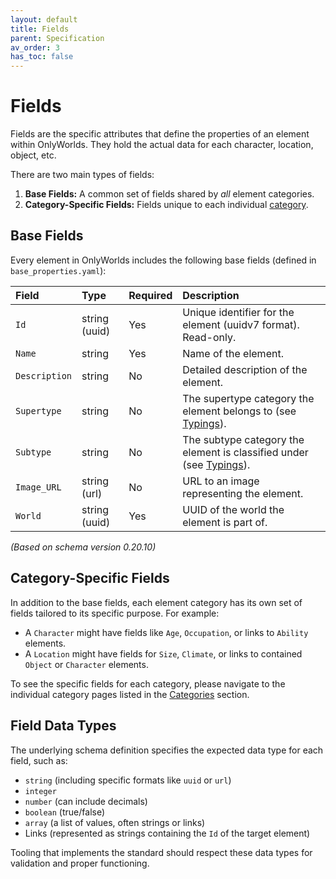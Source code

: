 ```yaml
---
layout: default
title: Fields
parent: Specification
av_order: 3
has_toc: false
---
```


# Fields

Fields are the specific attributes that define the properties of an element within OnlyWorlds. They hold the actual data for each character, location, object, etc.

There are two main types of fields:

1.  **Base Fields:** A common set of fields shared by *all* element categories.
2.  **Category-Specific Fields:** Fields unique to each individual [category](./categories.md).

## Base Fields

Every element in OnlyWorlds includes the following base fields (defined in `base_properties.yaml`):

| Field         | Type          | Required | Description                                                            |
| :------------ | :------------ | :------- | :--------------------------------------------------------------------- |
| `Id`          | string (uuid) | Yes      | Unique identifier for the element (uuidv7 format). Read-only.        |
| `Name`        | string        | Yes      | Name of the element.                                                   |
| `Description` | string        | No       | Detailed description of the element.                                   |
| `Supertype`   | string        | No       | The supertype category the element belongs to (see [Typings](./typings.md)). |
| `Subtype`     | string        | No       | The subtype category the element is classified under (see [Typings](./typings.md)). |
| `Image_URL`   | string (url)  | No       | URL to an image representing the element.                              |
| `World`       | string (uuid) | Yes      | UUID of the world the element is part of.                            |

*(Based on schema version 0.20.10)*

## Category-Specific Fields

In addition to the base fields, each element category has its own set of fields tailored to its specific purpose. For example:

*   A `Character` might have fields like `Age`, `Occupation`, or links to `Ability` elements.
*   A `Location` might have fields for `Size`, `Climate`, or links to contained `Object` or `Character` elements.

To see the specific fields for each category, please navigate to the individual category pages listed in the [Categories](./categories.md) section.

## Field Data Types

The underlying schema definition specifies the expected data type for each field, such as:

*   `string` (including specific formats like `uuid` or `url`)
*   `integer`
*   `number` (can include decimals)
*   `boolean` (true/false)
*   `array` (a list of values, often strings or links)
*   Links (represented as strings containing the `Id` of the target element)

Tooling that implements the standard should respect these data types for validation and proper functioning.